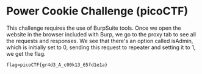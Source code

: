 # Power Cookie Challenge (picoCTF)

This challenge requires the use of BurpSuite tools. Once we open the website in the browser included with Burp, we go to the proxy tab to see all the requests and responses. We see that there's an option called isAdmin, which is initially set to 0, sending this request to repeater and setting it to 1, we get the flag. 
```
flag=picoCTF{gr4d3_A_c00k13_65fd1e1a}
```

